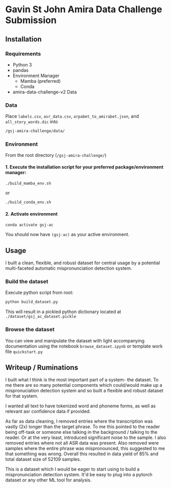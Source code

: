 # Gavin St John Amira Data Challenge Submission
## Installation

### Requirements

- Python 3
- pandas
- Environment Manager
  - Mamba (preferred)
  - Conda
- amira-data-challenge-v2 Data

### Data
Place ```labels.csv```, ```asr_data.csv```, ```arpabet_to_amirabet.json```, and ```all_story_words.dic``` into 
```bash
/gsj-amira-challenge/data/
```


### Environment

From the root directory (```/gsj-amira-challenge/```) 

#### 1.  Execute the installation script for your preferred package/environment manager:
```bash
./build_mamba_env.sh
```
or
```bash
./build_conda_env.sh
```

 #### 2. Activate environment
```bash
conda activate gsj-ac
```

You should now have ```(gsj-ac)``` as your active environment. 

## Usage
I built a clean, flexible, and robust dataset for central usage by a potential multi-faceted automatic mispronunciation detection system. 
### Build the dataset
Execute python script from root:
```bash
python build_dataset.py
```
This will result in a pickled python dictionary located at ```./dataset/gsj_ac_dataset.pickle```

### Browse the dataset
You can view and manipulate the dataset with light accompanying documentation using the notebook ```browse_dataset.ipynb``` or template work file ```quickstart.py```


## Writeup / Ruminations

I built what I think is the most important part of a system- the dataset. To me there are so many potential components which could/would make up a mispronuciation detection system and so built a flexible and robust dataset for that system. 

I wanted all text to have tokenized word and phoneme forms, as well as relevant asr confidence data if provided. 

As far as data cleaning, I removed entries where the transcription was vastly (2x) longer than the target phrase. To me this pointed to the reader being off-task or someone else talking in the background / talking to the reader. Or at the very least, introduced significant noise to the sample. I also removed entries where not all ASR data was present. Also removed were samples where the entire phrase was mispronounced, this suggested to me that something was wrong. Overall this resulted in data yield of 85% and total dataset size of 52109 samples.

This is a dataset which I would be eager to start using to build a mispronunciation detection system. It'd be easy to plug into a pytorch dataset or any other ML tool for analysis. 
